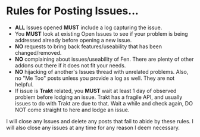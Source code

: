 # Rules for Posting Issues...

* **ALL** Issues opened **MUST** include a log capturing the issue.
* You **MUST** look at existing Open Issues to see if your problem is being addressed already before opening a new issue.
* **NO** requests to bring back features/useability that has been changed/removed.
* **NO** complaining about issues/useability of Fen. There are plenty of other addons out there if it does not fit your needs.
* **NO** hijacking of another's Issues thread with unrelated problems. Also, no "Me Too" posts unless you provide a log as well. They are not helpful.
* If issue is **Trakt** related, you **MUST** wait at least 1 day of observed problem before lodging an issue. Trakt has a fragile API, and usually issues to do with Trakt are due to that. Wait a while and check again, DO NOT come straight to here and lodge an issue.

I will close any Issues and delete any posts that fail to abide by these rules.
I will also close any issues at any time for any reason I deem necessary.
